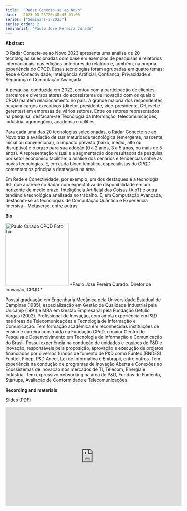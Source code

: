 ```yaml
---
title:  "Radar Conecte-se ao Novo"
date:   2023-03-23T20:40:45-03:00
series: ["Seminars-1-2023"]
series_order: 2
seminarist: "Paulo Jose Pereira Curado"
---
```


**Abstract** 

O Radar Conecte-se ao Novo 2023 apresenta uma análise de 20 tecnologias selecionadas com base em exemplos de pesquisas e relatórios internacionais, nas edições anteriores do relatório e, também, na própria experiência do CPQD. Essas tecnologias foram agrupadas em quatro temas: Rede e Conectividade, Inteligência Artificial, Confiança, Privacidade e Segurança e Computação Avançada.

A pesquisa, conduzida em 2022, contou com a participação de clientes, parceiros e diversos atores do ecossistema de inovação com os quais o CPQD mantém relacionamento no país. A grande maioria dos respondentes ocupam cargos executivos (diretor, presidente, vice-presidente, C-Level e gerentes) em empresas de vários setores. Entre os setores  representados na pesquisa, destacam-se Tecnologia da Informação, telecomunicações, indústria, agronegócio, academia e utilities.

Para cada uma das 20 tecnologias selecionadas, o Radar Conecte-se ao Novo traz a avaliação de sua maturidade tecnológica (emergente, nascente, inicial ou convencional), o impacto previsto (baixo, médio, alto ou disruptivo) e o prazo para sua adoção (0 a 2 anos, 3 a 5 anos, ou mais de 5 anos). A representação visual e a segmentação dos resultados da pesquisa por setor econômico facilitam a análise dos cenários e tendências sobre as novas tecnologias. E, em cada bloco temático, especialistas do CPQD comentam os principais destaques na área.

Em Rede e Conectividade, por exemplo, um dos destaques é a tecnologia 6G, que aparece no Radar com expectativa de disponibilidade em um horizonte de médio prazo. Inteligência Artificial das Coisas (AIoT) é outra tendência tecnológica analisada no trabalho. E, em Computação Avançada, destacam-se as tecnologias de Computação Quântica e Experiência Imersiva – Metaverso, entre outras.

**Bio** 

<img alt="Paulo Curado CPQD Foto bio" src="https://media.datacenterdynamics.com/media/images/Paulo_Curado_-_CPQD.2e16d0ba.fill-200x200.jpg"  style="width: 200px; height: 200px;">
*Paulo Jose Pereira Curado. Diretor de Inovação, CPQD.*  

Possui graduação em Engenharia Mecânica pela Universidade Estadual de Campinas (1985), 
especialização em Gestão de Qualidade Industrial pela Unicamp (1991) e MBA em Gestão Empresarial pela Fundação Getúlio Vargas (2002). 
Profissional de Inovação, com ampla experiência em P&D nas áreas de Telecomunicações e Tecnologia de Informação e Comunicação. Tem formação acadêmica em reconhecidas instituições de ensino e carreira construída na Fundação CPqD, o maior Centro de Pesquisa e Desenvolvimento em Tecnologia de Informação e Comunicação do Brasil.
Possui experiência na condução de unidades e equipes de P&D e Inovação, responsáveis pela proposição, aprovação e execução de projetos financiados por diversos fundos de fomento de P&D como Funtec (BNDES), Funttel, Finep, P&D Aneel, Lei de Informática e Embrapii, entre outros. 
Tem experiência na condução de programas de Inovação Aberta e Conexões ao Ecossistemas de inovação nos mercados de TI, Telecom, Energia e Indústria. Tem expressivo networking na área de P&D, Fundos de Fomento, Startups, Avaliação de Conformidade e Telecomunicações.


**Recording and materials**

[Slides (PDF)](https://github.com/ia377-feec-unicamp/ia377-feec-unicamp.github.io/raw/main/uploads/pdf/CPQD_RADAR_2023_v2.pdf)

<iframe width="560" height="315" src="https://www.youtube.com/embed/6QqOEOOZaCQ" title="YouTube video player" frameborder="0" allow="accelerometer; autoplay; clipboard-write; encrypted-media; gyroscope; picture-in-picture; web-share" allowfullscreen></iframe>


